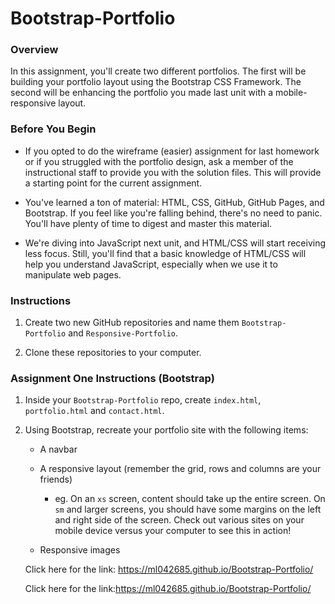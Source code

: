 # Bootstrap-Portfolio

### Overview

In this assignment, you'll create two different portfolios. The first will be building
your portfolio layout using the Bootstrap CSS Framework. The second will be enhancing
the portfolio you made last unit with a mobile-responsive layout.

### Before You Begin

* If you opted to do the wireframe (easier) assignment for last homework or if you struggled with the portfolio design, ask a member of the instructional staff to provide you with the solution files. This will provide a starting point for the current assignment. 

* You've learned a ton of material: HTML, CSS, GitHub, GitHub Pages, and Bootstrap. If you feel like you're falling behind, there's no need to panic. You'll have plenty of time to digest and master this material.

* We're diving into JavaScript next unit, and HTML/CSS will start receiving less focus. Still, you'll find that a basic knowledge of HTML/CSS will help you understand JavaScript, especially when we use it to manipulate web pages.


### Instructions

1. Create two new GitHub repositories and name them `Bootstrap-Portfolio` and `Responsive-Portfolio`.

2. Clone these repositories to your computer.

### Assignment One Instructions (Bootstrap)

1. Inside your `Bootstrap-Portfolio` repo, create `index.html`, `portfolio.html` and `contact.html`.

2. Using Bootstrap, recreate your portfolio site with the following items:

   * A navbar

   * A responsive layout (remember the grid, rows and columns are your friends)

     * eg. On an `xs` screen, content should take up the entire screen. On `sm` and larger screens, you should have some margins on the left and right side of the screen. Check out various sites on your mobile device versus your computer to see this in action!

   * Responsive images
   
   Click here for the link: https://ml042685.github.io/Bootstrap-Portfolio/
   
   Click here for the link:https://ml042685.github.io/Bootstrap-Portfolio/


